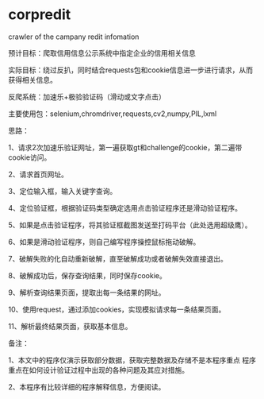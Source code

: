 # corpredit
crawler of the campany redit infomation

预计目标：爬取信用信息公示系统中指定企业的信用相关信息

实际目标：绕过反扒，同时结合requests包和cookie信息进一步进行请求，从而获得相关信息。

反爬系统：加速乐+极验验证码（滑动或文字点击）

主要使用包：selenium,chromdriver,requests,cv2,numpy,PIL,lxml

思路：

1、请求2次加速乐验证网址，第一遍获取gt和challenge的cookie，第二遍带cookie访问。

2、请求首页网址。

3、定位输入框，输入关键字查询。

4、定位验证框，根据验证码类型确定选用点击验证程序还是滑动验证程序。

5、如果是点击验证程序，将其验证框截图发送至打码平台（此处选用超级鹰）。

6、如果是滑动验证程序，则自己编写程序操控鼠标拖动破解。

7、破解失败的化自动重新破解，直至破解成功或者破解失效直接退出。

8、破解成功后，保存查询结果，同时保存cookie。

9、解析查询结果页面，提取出每一条结果的网址。

10、使用request，通过添加cookies，实现模拟请求每一条结果页面。

11、解析最终结果页面，获取基本信息。


备注：

1、本文中的程序仅演示获取部分数据，获取完整数据及存储不是本程序重点
程序重点在如何设计验证过程中出现的各种问题及其应对措施。

2、本程序有比较详细的程序解释信息，方便阅读。
